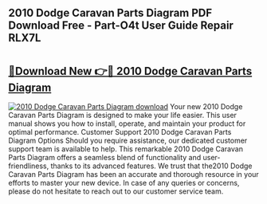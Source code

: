 ## 2010 Dodge Caravan Parts Diagram PDF Download Free - Part-O4t User Guide Repair RLX7L

# <h2><a href="http://dfn6x1.blite.top/?on=2010+Dodge+Caravan+Parts+Diagram">🔗Download New 👉🔴 2010 Dodge Caravan Parts Diagram</a></h2>

[![2010 Dodge Caravan Parts Diagram download](https://i.imgur.com/lujVjoI.png)](http://dfn6x1.blite.top/?on=2010+Dodge+Caravan+Parts+Diagram)
Your new 2010 Dodge Caravan Parts Diagram is designed to make your life easier. This user manual shows you how to install, operate, and maintain your product for optimal performance. Customer Support 2010 Dodge Caravan Parts Diagram Options Should you require assistance, our dedicated customer support team is available to help. This remarkable 2010 Dodge Caravan Parts Diagram offers a seamless blend of functionality and user-friendliness, thanks to its advanced features. We trust that the2010 Dodge Caravan Parts Diagram has been an accurate and thorough resource in your efforts to master your new device. In case of any queries or concerns, please do not hesitate to reach out to our customer service team.
